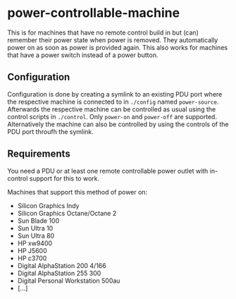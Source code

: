 # power-controllable-machine #

This is for machines that have no remote control build in but (can) remember their power state when power is removed. They automatically power on as soon as power is provided again. This also works for machines that have a power switch instead of a power button.

## Configuration ##

Configuration is done by creating a symlink to an existing PDU port where the respective machine is connected to in `./config` named `power-source`. Afterwards the respective machine can be controlled as usual using the control scripts in `./control`. Only `power-on` and `power-off` are supported. Alternatively the machine can also be controlled by using the controls of the PDU port throufh the symlink. 

## Requirements ##

You need a PDU or at least one remote controllable power outlet with in-control support for this to work.

Machines that support this method of power on:

* Silicon Graphics Indy
* Silicon Graphics Octane/Octane 2
* Sun Blade 100
* Sun Ultra 10
* Sun Ultra 80
* HP xw9400
* HP J5600
* HP c3700
* Digital AlphaStation 200 4/166
* Digital AlphaStation 255 300
* Digital Personal Workstation 500au
* [...]
